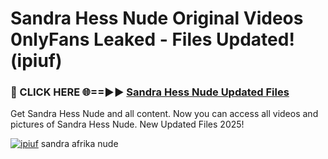 # Sandra Hess Nude Original Videos 0nlyFans Leaked - Files Updated! (ipiuf)

<h3>🔴 CLICK HERE 🌐==►► <a href="https://tinyurl.com/yrmya6cz" rel="nofollow">Sandra Hess Nude Updated Files</a></h3>

Get Sandra Hess Nude and all content. Now you can access all videos and pictures of Sandra Hess Nude. New Updated Files 2025!

[![ipiuf](https://i.imgur.com/FMdXYCs.gif)](https://tinyurl.com/yrmya6cz)
sandra afrika nude